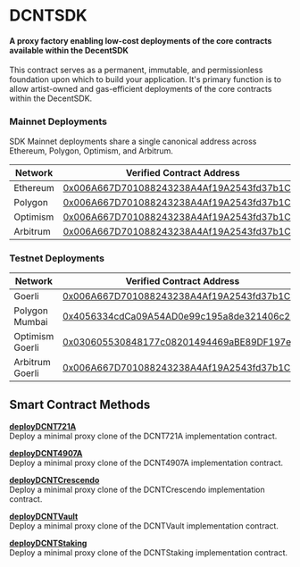 # DCNTSDK

#### A proxy factory enabling low-cost deployments of the core contracts available within the DecentSDK

This contract serves as a permanent, immutable, and permissionless foundation upon which to build your application. It's primary function is to allow artist-owned and gas-efficient deployments of the core contracts within the DecentSDK.

### Mainnet Deployments
SDK Mainnet deployments share a single canonical address across Ethereum, Polygon, Optimism, and Arbitrum.

| Network | Verified Contract Address |
| --- | --- |
| Ethereum | [0x006A667D701088243238A4Af19A2543fd37b1C6A](https://etherscan.io/address/0x006A667D701088243238A4Af19A2543fd37b1C6A#code) |
| Polygon | [0x006A667D701088243238A4Af19A2543fd37b1C6A](https://polygonscan.com/address/0x006A667D701088243238A4Af19A2543fd37b1C6A#code) |
| Optimism | [0x006A667D701088243238A4Af19A2543fd37b1C6A](https://optimistic.etherscan.io/address/0x006A667D701088243238A4Af19A2543fd37b1C6A#code) |
| Arbitrum | [0x006A667D701088243238A4Af19A2543fd37b1C6A](https://arbiscan.io/address/0x006A667D701088243238A4Af19A2543fd37b1C6A/contracts#code) |


### Testnet Deployments

| Network | Verified Contract Address |
| --- | --- |
| Goerli | [0x006A667D701088243238A4Af19A2543fd37b1C6A](https://goerli.etherscan.io/address/0x006A667D701088243238A4Af19A2543fd37b1C6A#code) |
| Polygon Mumbai | [0x4056334cdCa09A54AD0e99c195a8de321406c242](https://mumbai.polygonscan.com/address/0x4056334cdCa09A54AD0e99c195a8de321406c242#code) |
| Optimism Goerli | [0x030605530848177c08201494469aBE89DF197ed6](https://goerli-optimism.etherscan.io/address/0x030605530848177c08201494469aBE89DF197ed6#code) |
| Arbitrum Goerli | [0x006A667D701088243238A4Af19A2543fd37b1C6A](https://goerli-rollup-explorer.arbitrum.io/address/0x006A667D701088243238A4Af19A2543fd37b1C6A/contracts#address-tabs) |


## Smart Contract Methods

[**deployDCNT721A**](Edition.md)  
Deploy a minimal proxy clone of the DCNT721A implementation contract.

[**deployDCNT4907A**](Rentable.md)  
Deploy a minimal proxy clone of the DCNT4907A implementation contract.

[**deployDCNTCrescendo**](Crescendo.md)  
Deploy a minimal proxy clone of the DCNTCrescendo implementation contract.

[**deployDCNTVault**](Vault.md)  
Deploy a minimal proxy clone of the DCNTVault implementation contract.

[**deployDCNTStaking**](Staking.md)  
Deploy a minimal proxy clone of the DCNTStaking implementation contract.